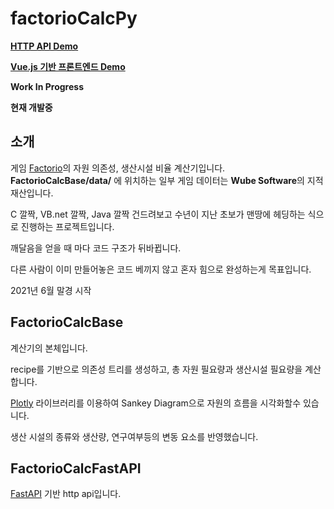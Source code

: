 # factorioCalcPy

<b>[HTTP API Demo](https://a.privatelaw.net/docs)</b>

<b>[Vue.js 기반 프론트엔드 Demo](https://fc.privatelaw.net)</b>

**Work In Progress**

**현재 개발중**

## 소개

게임 [Factorio](https://www.factorio.com/)의 자원 의존성, 생산시설 비율 계산기입니다. **FactorioCalcBase/data/** 에 위치하는 일부 게임 데이터는 **Wube Software**의 지적 재산입니다.

C 깔짝, VB.net 깔짝, Java 깔짝 건드려보고 수년이 지난 초보가 맨땅에 헤딩하는 식으로 진행하는 프로젝트입니다.

깨달음을 얻을 때 마다 코드 구조가 뒤바뀝니다.

다른 사람이 이미 만들어놓은 코드 베끼지 않고 혼자 힘으로 완성하는게 목표입니다.

2021년 6월 말경 시작

## FactorioCalcBase
계산기의 본체입니다.

recipe를 기반으로 의존성 트리를 생성하고, 총 자원 필요량과 생산시설 필요량을 계산합니다.

[Plotly](https://github.com/plotly/plotly.py) 라이브러리를 이용하여 Sankey Diagram으로 자원의 흐름을 시각화할수 있습니다.

생산 시설의 종류와 생산량, 연구여부등의 변동 요소를 반영했습니다.

## FactorioCalcFastAPI
[FastAPI](https://fastapi.tiangolo.com/) 기반 http api입니다. 
